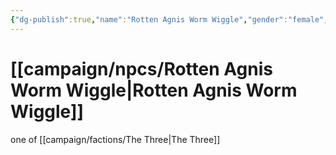 ```yaml
---
{"dg-publish":true,"name":"Rotten Agnis Worm Wiggle","gender":"female","race":null,"class":null,"level":null,"alignment":null,"background":null,"role":null,"status":null,"current_location":null,"affiliation":null,"first_appearance":null,"description":null,"tags":["character","npc"],"permalink":"/campaign/npcs/rotten-agnis-worm-wiggle/","dgPassFrontmatter":true,"noteIcon":"","created":"2025-10-26T08:28:40.921-07:00","updated":"2025-10-27T13:38:53.145-07:00"}
---
```


# [[campaign/npcs/Rotten Agnis Worm Wiggle\|Rotten Agnis Worm Wiggle]]
one of [[campaign/factions/The Three\|The Three]]
